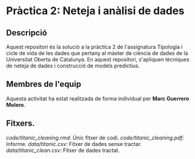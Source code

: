 # Pràctica 2: Neteja i anàlisi de dades

## Descripció
Aquest repositori és la solució a la pràctica 2 de l'assignatura Tipologia i cicle de vida de les dades que pertany al màster de ciència de dades de la Universitat Oberta de Catalunya. En aquest repositori, s'apliquen tècniques de neteja de dades i construcció de models predictius.

## Membres de l'equip
Aquesta activitat ha estat realitzada de forma individual per **Marc Guerrero Molero**.
  
## Fitxers.
_code/titanic_cleaning.rmd_: Únic fitxer de codi.
_code/titanic_cleaning.pdf_: Informe.
_data/titanic.csv_: Fitxer de dades sense tractar.
_data/titanic_clean.csv_: Fitxer de dades tractat.

